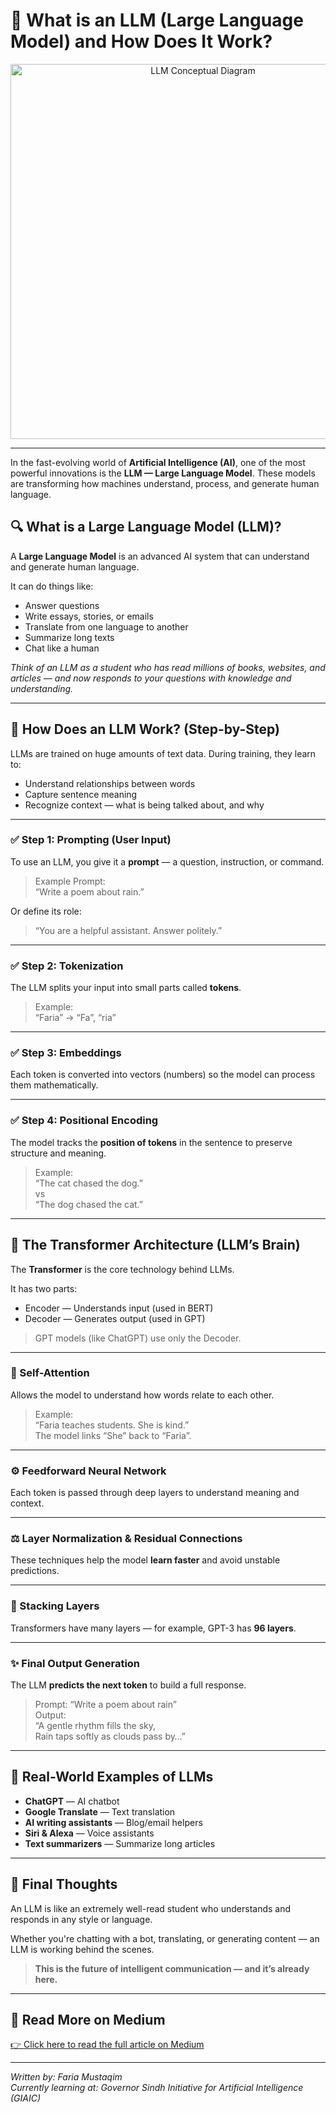 # 📘 What is an LLM (Large Language Model) and How Does It Work?

<p align="center">
  <img src="https://cdn.analyticsvidhya.com/wp-content/uploads/2023/05/LLM.png" alt="LLM Conceptual Diagram" width="600"/>
</p>

---

In the fast-evolving world of **Artificial Intelligence (AI)**, one of the most powerful innovations is the **LLM — Large Language Model**. These models are transforming how machines understand, process, and generate human language.

## 🔍 What is a Large Language Model (LLM)?

A **Large Language Model** is an advanced AI system that can understand and generate human language.

It can do things like:

- Answer questions  
- Write essays, stories, or emails  
- Translate from one language to another  
- Summarize long texts  
- Chat like a human

_Think of an LLM as a student who has read millions of books, websites, and articles — and now responds to your questions with knowledge and understanding._

---

## 🧠 How Does an LLM Work? (Step-by-Step)

LLMs are trained on huge amounts of text data. During training, they learn to:

- Understand relationships between words  
- Capture sentence meaning  
- Recognize context — what is being talked about, and why  

---

### ✅ Step 1: Prompting (User Input)

To use an LLM, you give it a **prompt** — a question, instruction, or command.

> Example Prompt:  
> “Write a poem about rain.”

Or define its role:

> “You are a helpful assistant. Answer politely.”

---

### ✅ Step 2: Tokenization

The LLM splits your input into small parts called **tokens**.

> Example:  
> “Faria” → “Fa”, “ria”

---

### ✅ Step 3: Embeddings

Each token is converted into vectors (numbers) so the model can process them mathematically.

---

### ✅ Step 4: Positional Encoding

The model tracks the **position of tokens** in the sentence to preserve structure and meaning.

> Example:  
> “The cat chased the dog.”  
> vs  
> “The dog chased the cat.”

---

## 🧠 The Transformer Architecture (LLM’s Brain)

The **Transformer** is the core technology behind LLMs.

It has two parts:

- Encoder — Understands input (used in BERT)  
- Decoder — Generates output (used in GPT)

> GPT models (like ChatGPT) use only the Decoder.

---

### 🔄 Self-Attention

Allows the model to understand how words relate to each other.

> Example:  
> “Faria teaches students. She is kind.”  
> The model links “She” back to “Faria”.

---

### ⚙️ Feedforward Neural Network

Each token is passed through deep layers to understand meaning and context.

---

### ⚖️ Layer Normalization & Residual Connections

These techniques help the model **learn faster** and avoid unstable predictions.

---

### 🧱 Stacking Layers

Transformers have many layers — for example, GPT-3 has **96 layers**.

---

### ✨ Final Output Generation

The LLM **predicts the next token** to build a full response.

> Prompt: “Write a poem about rain”  
> Output:  
> “A gentle rhythm fills the sky,  
> Rain taps softly as clouds pass by…”

---

## 🧪 Real-World Examples of LLMs

- **ChatGPT** — AI chatbot  
- **Google Translate** — Text translation  
- **AI writing assistants** — Blog/email helpers  
- **Siri & Alexa** — Voice assistants  
- **Text summarizers** — Summarize long articles

---

## 🧠 Final Thoughts

An LLM is like an extremely well-read student who understands and responds in any style or language.

Whether you're chatting with a bot, translating, or generating content — an LLM is working behind the scenes.

> **This is the future of intelligent communication — and it’s already here.**

---

## 📖 Read More on Medium

[👉 Click here to read the full article on Medium](https://medium.com/@zainabmustaqeem123/what-is-an-llm-large-language-model-and-how-does-it-work-6c23bcc14e22)

---

*Written by: Faria Mustaqim*  
*Currently learning at: Governor Sindh Initiative for Artificial Intelligence (GIAIC)* 